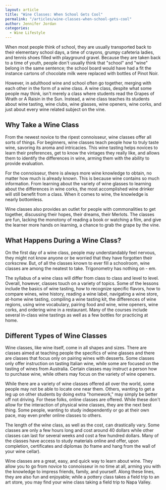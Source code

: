 ```yaml
---
layout: article
title: "Wine Classes: When School Gets Cool"
permalink: "/articles/wine-classes-when-school-gets-cool"
author: Jennifer Jordan
categories:
  - Wine Lifestyle
---
```


When most people think of school, they are usually transported back to their elementary school days, a time of crayons, grumpy cafeteria ladies, and tennis shoes filled with playground gravel. Because they are taken back to a time of youth, people don't usually think that "school" and "wine" belong in the same sentence; the school board would have had a fit the instance cartons of chocolate milk were replaced with bottles of Pinot Noir. 

However, in adulthood wine and school often go together, merging with each other in the form of a wine class. A wine class, despite what some people may think, isn't merely a class where students read the Grapes of Wrath or A Raisin in the Sun. Instead, a wine class teaches its students about wine tasting, wine clubs, wine glasses, wine openers, wine corks, and just about every wine related subject on the vine. 

## Why Take a Wine Class
From the newest novice to the ripest connoisseur, wine classes offer all sorts of things. For beginners, wine classes teach people how to truly taste wine, savoring its aroma and intricacies. This wine tasting helps novices to learn their preferences, get to know the vintages they really like, and allows them to identify the differences in wine, arming them with the ability to provide evaluation. 

For the connoisseur, there is always more wine knowledge to obtain, no matter how much is already known. This is because wine contains so much information. From learning about the variety of wine glasses to learning about the differences in wine corks, the most accomplished wine drinker will still benefit from a class. When it comes to wine, the knowledge is nearly bottomless. 

Wine classes also provides an outlet for people with commonalities to get together, discussing their hopes, their dreams, their Merlots. The classes are fun, lacking the monotony of reading a book or watching a film, and give the learner more hands on learning, a chance to grab the grape by the vine.

## What Happens During a Wine Class?
On the first day of a wine class, people may understandably feel nervous, they might not know anyone or be worried that they have forgotten their corkscrew. But, of all the classes known to ever fill a schoolroom, wine classes are among the neatest to take. Trigonometry has nothing on - em. 

The syllabus of a wine class will differ from class to class and level to level. Overall, however, classes touch on a variety of topics. Some of the lessons include the basics of wine tasting, how to recognize specific flavors, how to compare wines, wine history, reading a wine label, navigating a wine store, at-home wine tasting, compiling a wine tasting kit, the differences of wine regions, using wine vocabulary, pairing food and wine, wine openers, wine corks, and ordering wine in a restaurant. Many of the courses include several in-class wine tastings as well as a few bottles for practicing at home. 

## Different Types of Wine Classes
Wine classes, like wine itself, come in all shapes and sizes. There are classes aimed at teaching people the specifics of wine glasses and there are classes that focus only on pairing wines with desserts. Some classes only offer instruction on tasting Italian wine, while some are focused on the tasting of wines from Australia. Certain classes may instruct a person how to purchase wine, while others may focus on the variety of wine openers. 

While there are a variety of wine classes offered all over the world, some people may not be able to locate one near them. Others, wanting to get a leg up on other students by doing extra "homework," may simply be better off not driving. For these folks, online classes are offered. While these don't allow for the interaction of physical wine classes, they are the next best thing. Some people, wanting to study independently or go at their own pace, may even prefer online classes to others. 

The length of the wine class, as well as the cost, can drastically vary. Some classes are only a few hours long and cost around 40 dollars while other classes can last for several weeks and cost a few hundred dollars. Many of the classes have access to study materials online and offer, upon completion, certificates and diplomas (to frame and hang from the wall of your wine cellar). 

Wine classes are a great, easy, and quick way to learn about wine. They allow you to go from novice to connoisseur in no time at all, arming you with the knowledge to impress friends, family, and yourself. Along these lines, they are also fun and enjoyable; while a pottery class takes a field trip to an art store, you may find your wine class taking a field trip to Napa Valley.